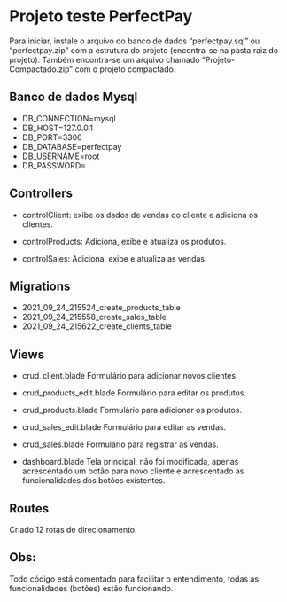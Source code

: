 # Projeto teste PerfectPay

Para iniciar, instale o arquivo do banco de dados “perfectpay.sql” ou “perfectpay.zip” com a estrutura do projeto (encontra-se na pasta raiz do projeto).
Também encontra-se um arquivo chamado “Projeto-Compactado.zip” com o projeto compactado.

## Banco de dados Mysql 
- DB_CONNECTION=mysql
- DB_HOST=127.0.0.1
- DB_PORT=3306
- DB_DATABASE=perfectpay
- DB_USERNAME=root
- DB_PASSWORD=

## Controllers 
- controlClient:
exibe os dados de vendas do cliente e adiciona os clientes.

- controlProducts:
Adiciona, exibe e atualiza os produtos.

- controlSales:
Adiciona, exibe e atualiza as vendas.

## Migrations 
- 2021_09_24_215524_create_products_table
- 2021_09_24_215558_create_sales_table
- 2021_09_24_215622_create_clients_table

## Views
- crud_client.blade
Formulário para adicionar novos clientes.

- crud_products_edit.blade
Formulário para editar os produtos.

- crud_products.blade
Formulário para adicionar os produtos.

- crud_sales_edit.blade
Formulário para editar as vendas.

- crud_sales.blade
Formulário para registrar as vendas.

- dashboard.blade
Tela principal, não foi modificada, apenas acrescentado um botão para novo cliente e acrescentado as funcionalidades dos botões existentes.

## Routes
Criado 12 rotas de direcionamento.

## Obs: 
Todo código está comentado para facilitar o entendimento, todas as funcionalidades (botões) estão funcionando.


